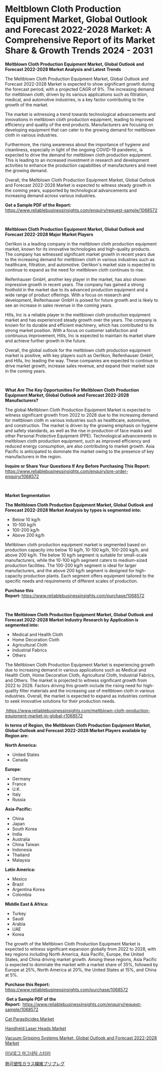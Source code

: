 <p><h1>Meltblown Cloth Production Equipment Market, Global Outlook and Forecast 2022-2028 Market: A Comprehensive Report of its Market Share & Growth Trends 2024 - 2031</h1></p><p><strong>Meltblown Cloth Production Equipment Market, Global Outlook and Forecast 2022-2028 Market Analysis and Latest Trends</strong></p>
<p><p>The Meltblown Cloth Production Equipment Market, Global Outlook and Forecast 2022-2028 Market is expected to show significant growth during the forecast period, with a projected CAGR of 9%. The increasing demand for meltblown cloth, driven by its various applications such as filtration, medical, and automotive industries, is a key factor contributing to the growth of the market.</p><p>The market is witnessing a trend towards technological advancements and innovations in meltblown cloth production equipment, leading to improved efficiency and quality of the end products. Manufacturers are focusing on developing equipment that can cater to the growing demand for meltblown cloth in various industries.</p><p>Furthermore, the rising awareness about the importance of hygiene and cleanliness, especially in light of the ongoing COVID-19 pandemic, is expected to drive the demand for meltblown cloth production equipment. This is leading to an increased investment in research and development activities to enhance the production capabilities of manufacturers and meet the growing demand.</p><p>Overall, the Meltblown Cloth Production Equipment Market, Global Outlook and Forecast 2022-2028 Market is expected to witness steady growth in the coming years, supported by technological advancements and increasing demand across various industries.</p></p>
<p><strong>Get a Sample PDF of the Report:&nbsp;</strong> <a href="https://www.reliablebusinessinsights.com/enquiry/request-sample/1068572">https://www.reliablebusinessinsights.com/enquiry/request-sample/1068572</a></p>
<p>&nbsp;</p>
<p><strong>Meltblown Cloth Production Equipment Market, Global Outlook and Forecast 2022-2028 Major Market Players</strong></p>
<p><p>Oerlikon is a leading company in the meltblown cloth production equipment market, known for its innovative technologies and high-quality products. The company has witnessed significant market growth in recent years due to the increasing demand for meltblown cloth in various industries such as healthcare, filtration, and automotive. Oerlikon's market size is expected to continue to expand as the need for meltblown cloth continues to rise.</p><p>Reifenhauser GmbH, another key player in the market, has also shown impressive growth in recent years. The company has gained a strong foothold in the market due to its advanced production equipment and a wide range of product offerings. With a focus on research and development, Reifenhauser GmbH is poised for future growth and is likely to see an increase in sales revenue in the coming years.</p><p>Hills, Inc is a reliable player in the meltblown cloth production equipment market and has experienced steady growth over the years. The company is known for its durable and efficient machinery, which has contributed to its strong market position. With a focus on customer satisfaction and continuous improvement, Hills, Inc is expected to maintain its market share and achieve further growth in the future.</p><p>Overall, the global outlook for the meltblown cloth production equipment market is positive, with key players such as Oerlikon, Reifenhauser GmbH, and Hills, Inc leading the way. These companies are expected to continue to drive market growth, increase sales revenue, and expand their market size in the coming years.</p></p>
<p>&nbsp;</p>
<p><strong>What Are The Key Opportunities For Meltblown Cloth Production Equipment Market, Global Outlook and Forecast 2022-2028 Manufacturers?</strong></p>
<p><p>The global Meltblown Cloth Production Equipment Market is expected to witness significant growth from 2022 to 2028 due to the increasing demand for meltblown cloth in various industries such as healthcare, automotive, and construction. The market is driven by the growing emphasis on hygiene and safety standards, as well as the rise in production of face masks and other Personal Protective Equipment (PPE). Technological advancements in meltblown cloth production equipment, such as improved efficiency and reduced energy consumption, are also contributing to market growth. Asia Pacific is anticipated to dominate the market owing to the presence of key manufacturers in the region.</p></p>
<p><strong>Inquire or Share Your Questions If Any Before Purchasing This Report:</strong> <a href="https://www.reliablebusinessinsights.com/enquiry/pre-order-enquiry/1068572">https://www.reliablebusinessinsights.com/enquiry/pre-order-enquiry/1068572</a></p>
<p>&nbsp;</p>
<p><strong>Market Segmentation</strong></p>
<p><strong>The Meltblown Cloth Production Equipment Market, Global Outlook and Forecast 2022-2028 Market Analysis by types is segmented into:</strong></p>
<p><ul><li>Below 10 kg/h</li><li>10-100 kg/h</li><li>100-200 kg/h</li><li>Above 200 kg/h</li></ul></p>
<p><p>Meltblown cloth production equipment market is segmented based on production capacity into below 10 kg/h, 10-100 kg/h, 100-200 kg/h, and above 200 kg/h. The below 10 kg/h segment is suitable for small-scale manufacturers, while the 10-100 kg/h segment caters to medium-sized production facilities. The 100-200 kg/h segment is ideal for larger manufacturers, and the above 200 kg/h segment is designed for high-capacity production plants. Each segment offers equipment tailored to the specific needs and requirements of different scales of production.</p></p>
<p><strong>Purchase this Report:&nbsp;</strong><a href="https://www.reliablebusinessinsights.com/purchase/1068572">https://www.reliablebusinessinsights.com/purchase/1068572</a></p>
<p>&nbsp;</p>
<p><strong>The Meltblown Cloth Production Equipment Market, Global Outlook and Forecast 2022-2028 Market Industry Research by Application is segmented into:</strong></p>
<p><ul><li>Medical and Health Cloth</li><li>Home Decoration Cloth</li><li>Agricultural Cloth</li><li>Industrial Fabrics</li><li>Others</li></ul></p>
<p><p>The Meltblown Cloth Production Equipment Market is experiencing growth due to increasing demand in various applications such as Medical and Health Cloth, Home Decoration Cloth, Agricultural Cloth, Industrial Fabrics, and Others. The market is projected to witness significant growth from 2022 to 2028. Factors driving this growth include the rising need for high-quality filter materials and the increasing use of meltblown cloth in various industries. Overall, the market is expected to expand as industries continue to seek innovative solutions for their production needs.</p></p>
<p><a href="https://www.reliablebusinessinsights.com/meltblown-cloth-production-equipment-market-in-global-r1068572">&nbsp;https://www.reliablebusinessinsights.com/meltblown-cloth-production-equipment-market-in-global-r1068572</a></p>
<p><strong>In terms of Region, the Meltblown Cloth Production Equipment Market, Global Outlook and Forecast 2022-2028 Market Players available by Region are:</strong></p>
<p>
    <p> <strong> North America: </strong>
        <ul>
            <li>United States</li>
            <li>Canada</li>
        </ul>
        </p> 
    <p> <strong> Europe: </strong>
        <ul>
            <li>Germany</li>
            <li>France</li>
            <li>U.K.</li>
            <li>Italy</li>
            <li>Russia</li>
        </ul>
        </p> 
    <p> <strong> Asia-Pacific: </strong>
        <ul>
            <li>China</li>
            <li>Japan</li>
            <li>South Korea</li>
            <li>India</li>
            <li>Australia</li>
            <li>China Taiwan</li>
            <li>Indonesia</li>
            <li>Thailand</li>
            <li>Malaysia</li>
        </ul>
        </p> 
    <p> <strong> Latin America: </strong>
        <ul>
            <li>Mexico</li>
            <li>Brazil</li>
            <li>Argentina Korea</li>
            <li>Colombia</li>
        </ul>
        </p> 
    <p> <strong> Middle East & Africa: </strong>
        <ul>
            <li>Turkey</li>
            <li>Saudi</li>
            <li>Arabia</li>
            <li>UAE</li>
            <li>Korea</li>
        </ul>
    </p>
    </p>
<p><p>The growth of the Meltblown Cloth Production Equipment Market is expected to witness significant expansion globally from 2022 to 2028, with key regions including North America, Asia Pacific, Europe, the United States, and China driving market growth. Among these regions, Asia Pacific is expected to dominate the market with a market share of 35%, followed by Europe at 25%, North America at 20%, the United States at 15%, and China at 5%.</p></p>
<p><strong>Purchase this Report: </strong><a href="https://www.reliablebusinessinsights.com/purchase/1068572">https://www.reliablebusinessinsights.com/purchase/1068572</a></p>
<p>&nbsp;<strong>Get a Sample PDF of the Report:&nbsp;&nbsp;</strong><a href="https://www.reliablebusinessinsights.com/enquiry/request-sample/1068572">https://www.reliablebusinessinsights.com/enquiry/request-sample/1068572</a></p>
<p><strong></strong></p>
<p><p><a href="https://issuu.com/reportprime-2/docs/cat-parasiticides-market-size-2030.pptx">Cat Parasiticides Market</a></p><p><a href="https://www.linkedin.com/pulse/handheld-laser-heads-market-exploring-share-trends-future-kogxf">Handheld Laser Heads Market</a></p><p><a href="https://github.com/Whitneyboyettebo9kiw7yr13/Market-Research-Report-List-2/blob/main/vacuum-gripping-systems-market-global-outlook-and-forecast-2022-2028-market.md">Vacuum Gripping Systems Market, Global Outlook and Forecast 2022-2028 Market</a></p><p><a href="https://github.com/Elenrrera7685/Market-Research-Report-List-1/blob/main/247079379037.md">아날로그 마그네틱 스터러</a></p><p><a href="https://github.com/ReyesKohler20231/Market-Research-Report-List-1/blob/main/674194185365.md">熱可塑性ガラス繊維プリプレグ</a></p></p>